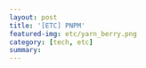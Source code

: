 ```yaml
---
layout: post
title: '[ETC] PNPM'
featured-img: etc/yarn_berry.png
category: [tech, etc]
summary:
---
```

